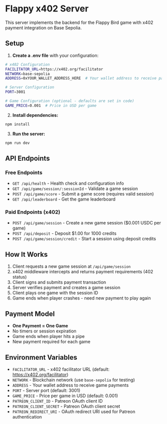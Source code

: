 # Flappy x402 Server

This server implements the backend for the Flappy Bird game with x402 payment integration on Base Sepolia.

## Setup

1. **Create a .env file** with your configuration:

```bash
# x402 Configuration
FACILITATOR_URL=https://x402.org/facilitator
NETWORK=base-sepolia
ADDRESS=0xYOUR_WALLET_ADDRESS_HERE  # Your wallet address to receive payments

# Server Configuration
PORT=3001

# Game Configuration (optional - defaults are set in code)
GAME_PRICE=0.001  # Price in USD per game
```

2. **Install dependencies:**

```bash
npm install
```

3. **Run the server:**

```bash
npm run dev
```

## API Endpoints

### Free Endpoints

- `GET /api/health` - Health check and configuration info
- `GET /api/game/session/:sessionId` - Validate a game session
- `POST /api/game/score` - Submit a game score (requires valid session)
- `GET /api/leaderboard` - Get the game leaderboard

### Paid Endpoints (x402)

- `POST /api/game/session` - Create a new game session ($0.001 USDC per game)
- `POST /api/deposit` - Deposit $1.00 for 1000 credits
- `POST /api/game/session/credit` - Start a session using deposit credits

## How It Works

1. Client requests a new game session at `/api/game/session`
2. x402 middleware intercepts and returns payment requirements (402 status)
3. Client signs and submits payment transaction
4. Server verifies payment and creates a game session
5. Client plays one game with the session ID
6. Game ends when player crashes - need new payment to play again

## Payment Model

- **One Payment = One Game**
- No timers or session expiration
- Game ends when player hits a pipe
- New payment required for each game

## Environment Variables

- `FACILITATOR_URL` - x402 facilitator URL (default: https://x402.org/facilitator)
- `NETWORK` - Blockchain network (use `base-sepolia` for testing)
- `ADDRESS` - Your wallet address to receive game payments
- `PORT` - Server port (default: 3001)
- `GAME_PRICE` - Price per game in USD (default: 0.001)
- `PATREON_CLIENT_ID` - Patreon OAuth client ID
- `PATREON_CLIENT_SECRET` - Patreon OAuth client secret
- `PATREON_REDIRECT_URI` - OAuth redirect URI used for Patreon authentication
